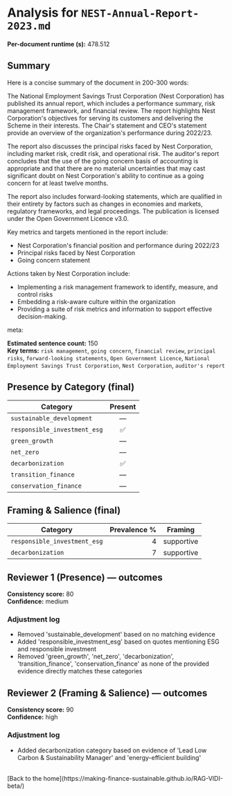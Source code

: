 # Analysis for `NEST-Annual-Report-2023.md`

**Per-document runtime (s):** 478.512

## Summary
Here is a concise summary of the document in 200-300 words:

The National Employment Savings Trust Corporation (Nest Corporation) has published its annual report, which includes a performance summary, risk management framework, and financial review. The report highlights Nest Corporation's objectives for serving its customers and delivering the Scheme in their interests. The Chair's statement and CEO's statement provide an overview of the organization's performance during 2022/23.

The report also discusses the principal risks faced by Nest Corporation, including market risk, credit risk, and operational risk. The auditor's report concludes that the use of the going concern basis of accounting is appropriate and that there are no material uncertainties that may cast significant doubt on Nest Corporation's ability to continue as a going concern for at least twelve months.

The report also includes forward-looking statements, which are qualified in their entirety by factors such as changes in economies and markets, regulatory frameworks, and legal proceedings. The publication is licensed under the Open Government Licence v3.0.

Key metrics and targets mentioned in the report include:

* Nest Corporation's financial position and performance during 2022/23
* Principal risks faced by Nest Corporation
* Going concern statement

Actions taken by Nest Corporation include:

* Implementing a risk management framework to identify, measure, and control risks
* Embedding a risk-aware culture within the organization
* Providing a suite of risk metrics and information to support effective decision-making.

meta:

**Estimated sentence count:** 150  
**Key terms:** `risk management`, `going concern`, `financial review`, `principal risks`, `forward-looking statements`, `Open Government Licence`, `National Employment Savings Trust Corporation`, `Nest Corporation`, `auditor's report`

## Presence by Category (final)

| Category | Present |
|---|:---:|
| `sustainable_development` | — |
| `responsible_investment_esg` | ✅ |
| `green_growth` | — |
| `net_zero` | — |
| `decarbonization` | ✅ |
| `transition_finance` | — |
| `conservation_finance` | — |

## Framing & Salience (final)

| Category | Prevalence % | Framing |
|---|---:|---|
| `responsible_investment_esg` | 4 | supportive |
| `decarbonization` | 7 | supportive |

## Reviewer 1 (Presence) — outcomes
**Consistency score:** 80  
**Confidence:** medium

### Adjustment log
- Removed 'sustainable_development' based on no matching evidence
- Added 'responsible_investment_esg' based on quotes mentioning ESG and responsible investment
- Removed 'green_growth', 'net_zero', 'decarbonization', 'transition_finance', 'conservation_finance' as none of the provided evidence directly matches these categories

## Reviewer 2 (Framing & Salience) — outcomes
**Consistency score:** 90  
**Confidence:** high

### Adjustment log
- Added decarbonization category based on evidence of 'Lead Low Carbon & Sustainability Manager' and 'energy-efficient building'

<br />
[Back to the home](https://making-finance-sustainable.github.io/RAG-VIDI-beta/)